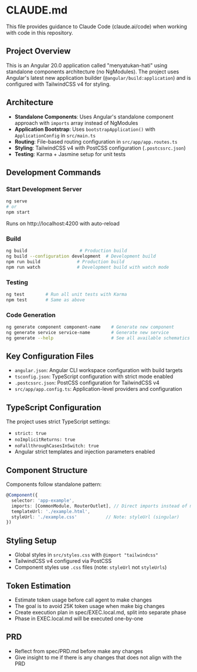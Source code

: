 # CLAUDE.md

This file provides guidance to Claude Code (claude.ai/code) when working with code in this repository.

## Project Overview

This is an Angular 20.0 application called "menyatukan-hati" using standalone components architecture (no NgModules). The project uses Angular's latest new application builder (`@angular/build:application`) and is configured with TailwindCSS v4 for styling.

## Architecture

- **Standalone Components**: Uses Angular's standalone component approach with `imports` array instead of NgModules
- **Application Bootstrap**: Uses `bootstrapApplication()` with `ApplicationConfig` in `src/main.ts`
- **Routing**: File-based routing configuration in `src/app/app.routes.ts`
- **Styling**: TailwindCSS v4 with PostCSS configuration (`.postcssrc.json`)
- **Testing**: Karma + Jasmine setup for unit tests

## Development Commands

### Start Development Server
```bash
ng serve
# or
npm start
```
Runs on http://localhost:4200 with auto-reload

### Build
```bash
ng build                    # Production build
ng build --configuration development  # Development build
npm run build              # Production build
npm run watch              # Development build with watch mode
```

### Testing
```bash
ng test        # Run all unit tests with Karma
npm test       # Same as above
```

### Code Generation
```bash
ng generate component component-name    # Generate new component
ng generate service service-name        # Generate new service
ng generate --help                      # See all available schematics
```

## Key Configuration Files

- `angular.json`: Angular CLI workspace configuration with build targets
- `tsconfig.json`: TypeScript configuration with strict mode enabled
- `.postcssrc.json`: PostCSS configuration for TailwindCSS v4
- `src/app/app.config.ts`: Application-level providers and configuration

## TypeScript Configuration

The project uses strict TypeScript settings:
- `strict: true`
- `noImplicitReturns: true`
- `noFallthroughCasesInSwitch: true`
- Angular strict templates and injection parameters enabled

## Component Structure

Components follow standalone pattern:
```typescript
@Component({
  selector: 'app-example',
  imports: [CommonModule, RouterOutlet], // Direct imports instead of modules
  templateUrl: './example.html',
  styleUrl: './example.css'           // Note: styleUrl (singular)
})
```

## Styling Setup

- Global styles in `src/styles.css` with `@import "tailwindcss"`
- TailwindCSS v4 configured via PostCSS
- Component styles use `.css` files (note: `styleUrl` not `styleUrls`)

## Token Estimation

- Estimate token usage before call agent to make changes
- The goal is to avoid 25K token usage when make big changes
- Create execution plan in spec/EXEC.local.md, split into separate phase
- Phase in EXEC.local.md will be executed one-by-one

## PRD

- Reflect from spec/PRD.md before make any changes
- Give insight to me if there is any changes that does not align with the PRD